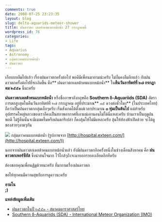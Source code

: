 ```yaml
---
comments: true
date: 2008-07-25 23:23:35
layout: blog
slug: delta-aquarids-meteor-shower
title: ฝนดาวตก เดลต้าคนแบกหม้อน้ำ 27 กรกฏาคมนี้
wordpress_id: 76
categories:
- Life
tags:
- Aquarius
- Astronomy
- กลุ่มดาวคนแบกหม้อน้ำ
- ฝนดาวตก
---
```


เกือบบบลืมไปแล้ว เรื่องฝนดาวตกครั้งต่อไป พอดีมีเพื่อนมาถามน่ะครับ ไม่งั้นคงลืมอีกแล้ว กับฝนดาวตกครั้งต่อไปที่จะเกิดขึ้น คือ** ฝนดาวตกเดลต้าคนแบกหม้อน้ำ** ใน**คืนวันอาทิตย์ที่ ๒๗ กรกฏาคม ๒๕๕๑** นี้นะครับ

**ฝนดาวตกเดลต้าคนแบกหม้อน้ำ** หรือชื่อภาษาอังกฤษคือ **Southern δ-Aquariids (SDA)** อัตราการตกสูงสุดในคืนวันอาทิตย์ที่ ๒๗ กรกฏาคม อยู่ที่ประมาณ** ๑๕ ดวงต่อชั่วโมง** (ในประเทศไทย) ถือว่าเป็นฝนดาวตกกลุ่มเล็กๆครับ เริ่มสังเกตได้ตั้งแต่เวลาประมาณ **๓ ทุ่มเป็นต้นไป** แต่สำหรับอุปสรรคใหญ่หลวงของเราก็คงเป็นสภาพอากาศที่เอาแน่เอานอนไม่ได้นี่แหละครับ บ้านเราเป็นฤดูฝนพอดี ไม่รู้คืนนั้นจะมีเมฆครึ้มหรือฝนตกรึเปล่า ก็คงลุ้นให้ไม่มีแหละครับ ลุ้นให้ท้องฟ้าเปิดด้วย จะได้ดูของสวยๆงามๆกัน

![](http://hospital.exteen.com/images/ms003/z11_500.jpg) กลุ่มดาวคนแบกหม้อน้ำ (รูปภาพจาก [http://hospital.exteen.com/](http://hospital.exteen.com/))

นอกจากฝนดาวตกเดลต้าคนแบกหม้อน้ำแล้ว ยังมีฝนดาวตกอีกครั้งหนึ่งในช่วงเดือนสิงหาคม คือ **ฝนดาวตกเพอร์ซิอัส** ซึ่งน่าสนใจมาก ไว้ใกล้ๆถึงจะมาบอกรายละเอียดอีกทีครับ

ต้องขอบคุณเพื่อน[ส้ม](http://spongiizom.spaces.live.com/)ด้วยนะครับ ที่มาถามเรื่องฝนดาวตก

ขอให้ทุกคนมีความสุขกับการดูดาวนะครับ

**อามโน  
;)**

**แหล่งข้อมูลเพิ่มเติม**

  * [ฝนดาวตกในปี ๒๕๕๑ - สมาคมดาราศาสตร์ไทย](http://thaiastro.nectec.or.th/skyevnt/meteors/2008meteors.html)  
  * [Southern δ-Aquariids (SDA) - International Meteor Organization (IMO)](http://www.imo.net/calendar/2008#sda)
